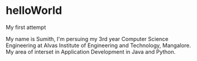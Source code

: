 # helloWorld
My first attempt

My name is Sumith, I'm persuing my 3rd year Computer Science Engineering at Alvas Institute of Engineering and Technology, Mangalore. My area of interset in  Application Development in Java and Python.
